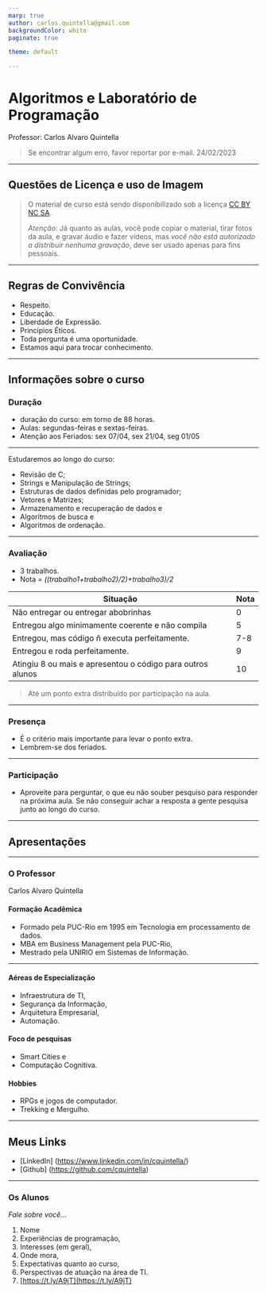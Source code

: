 ```yaml
---
marp: true
author: carlos.quintella@gmail.com
backgroundColor: white
paginate: true

theme: default

---
```


# Algoritmos e Laboratório de Programação #

Professor: Carlos Alvaro Quintella
> Se encontrar algum erro, favor reportar por e-mail.
24/02/2023

---

## Questões de Licença e uso de Imagem ##

> O material de curso está sendo disponibilizado sob a licença [CC BY NC SA](<https://creativecommons.org/licenses/by-nc-sa/4.0/>).
>
> *Atenção*: Já quanto as aulas, você pode copiar o material, tirar fotos da aula, e gravar áudio e fazer vídeos, mas *você não está autorizado a distribuir nenhuma gravação*, deve ser usado apenas para fins pessoais.

---

## Regras de Convivência ##

* Respeito.
* Educação.
* Liberdade de Expressão.
* Princípios Éticos.
* Toda pergunta é uma oportunidade.
* Estamos aqui para trocar conhecimento.

---

## Informações sobre o curso ##

### Duração ###

* duração do curso: em torno de 88 horas.
* Aulas: segundas-feiras e sextas-feiras.
* Atenção aos Feriados: sex 07/04, sex 21/04, seg 01/05

---

Estudaremos ao longo do curso:

* Revisão de C;
* Strings e Manipulação de Strings;
* Estruturas de dados definidas pelo programador;
* Vetores e Matrizes;
* Armazenamento e recuperação de dados e
* Algoritmos de busca e
* Algoritmos de ordenação.

---

### Avaliação ###

* 3 trabalhos.
* Nota = *((trabalho1+trabalho2)/2)+trabalho3)/2*

Situação|Nota
--------|----
Não entregar ou entregar abobrinhas| 0
Entregou algo minimamente coerente e não compila | 5
Entregou, mas código ñ executa perfeitamente. | 7-8
Entregou e roda perfeitamente.|9
Atingiu 8 ou mais e apresentou o código para outros alunos| 10

> Até um ponto extra distribuído por participação na aula.

---

### Presença ###

* É o critério mais importante para levar o ponto extra.
* Lembrem-se dos feriados.

---

### Participação ###

* Aproveite para perguntar, o que eu não souber pesquiso para responder na próxima aula. Se não conseguir achar a resposta a gente pesquisa junto ao longo do curso.

---

## Apresentações ##

---

### O Professor ###

Carlos Alvaro Quintella

#### Formação Acadêmica ####

* Formado pela PUC-Rio em 1995 em Tecnologia em processamento de dados.
* MBA em Business Management pela PUC-Rio,
* Mestrado pela UNIRIO em Sistemas de Informação.

---

#### Aéreas de Especialização ####

* Infraestrutura de TI,
* Segurança da Informação,
* Arquitetura Empresarial,
* Automação.

#### Foco de pesquisas ####

* Smart Cities e
* Computação Cognitiva.

#### Hobbies ####

* RPGs e jogos de computador.
* Trekking e Mergulho.

---

## Meus Links ##

* [LinkedIn] (<https://www.linkedin.com/in/cquintella/>)
* [Github] (<https://github.com/cquintella>)

---

### Os Alunos ###

*Fale sobre você...*

1. Nome
2. Experiências de programação,
3. Interesses (em geral),
4. Onde mora,
5. Expectativas quanto ao curso,
6. Perspectivas de atuação na área de TI.
7. [https://t.ly/A9jT](https://t.ly/A9jT)
